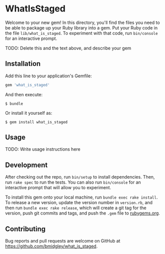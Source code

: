 # WhatIsStaged

Welcome to your new gem! In this directory, you'll find the files you need to be able to package up your Ruby library into a gem. Put your Ruby code in the file `lib/what_is_staged`. To experiment with that code, run `bin/console` for an interactive prompt.

TODO: Delete this and the text above, and describe your gem

## Installation

Add this line to your application's Gemfile:

```ruby
gem 'what_is_staged'
```

And then execute:

    $ bundle

Or install it yourself as:

    $ gem install what_is_staged

## Usage

TODO: Write usage instructions here

## Development

After checking out the repo, run `bin/setup` to install dependencies. Then, run `rake spec` to run the tests. You can also run `bin/console` for an interactive prompt that will allow you to experiment.

To install this gem onto your local machine, run `bundle exec rake install`. To release a new version, update the version number in `version.rb`, and then run `bundle exec rake release`, which will create a git tag for the version, push git commits and tags, and push the `.gem` file to [rubygems.org](https://rubygems.org).

## Contributing

Bug reports and pull requests are welcome on GitHub at https://github.com/bmidgley/what_is_staged.
